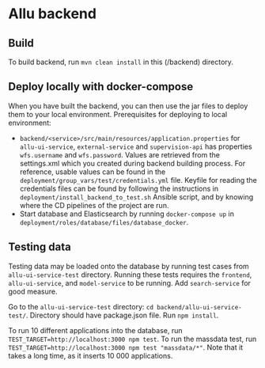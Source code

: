 # Allu backend

## Build
To build backend, run `mvn clean install` in this (/backend) directory.

## Deploy locally with docker-compose
When you have built the backend, you can then use the jar files to deploy them to your local environment.
Prerequisites for deploying to local environment:

- `backend/<service>/src/main/resources/application.properties` for `allu-ui-service`, `external-service` and `supervision-api` has properties `wfs.username` and `wfs.password`.
Values are retrieved from the settings.xml which you created during backend building process.
For reference, usable values can be found in the `deployment/group_vars/test/credentials.yml` file.
Keyfile for reading the credentials files can be found by following the instructions in `deployment/install_backend_to_test.sh`
Ansible script, and by knowing where the CD pipelines of the project are run.
- Start database and Elasticsearch by running `docker-compose up` in `deployment/roles/database/files/database_docker`.

## Testing data
Testing data may be loaded onto the database by running test cases from `allu-ui-service-test` directory.
Running these tests requires the `frontend`, `allu-ui-service`, and `model-service` to be running.
Add `search-service` for good measure.

Go to the `allu-ui-service-test` directory: `cd backend/allu-ui-service-test/`.
Directory should have package.json file. Run `npm install`.

To run 10 different applications into the database, run `TEST_TARGET=http://localhost:3000 npm test`.
To run the massdata test, run `TEST_TARGET=http://localhost:3000 npm test "massdata/*"`. Note that it takes a long time,
as it inserts 10 000 applications. 